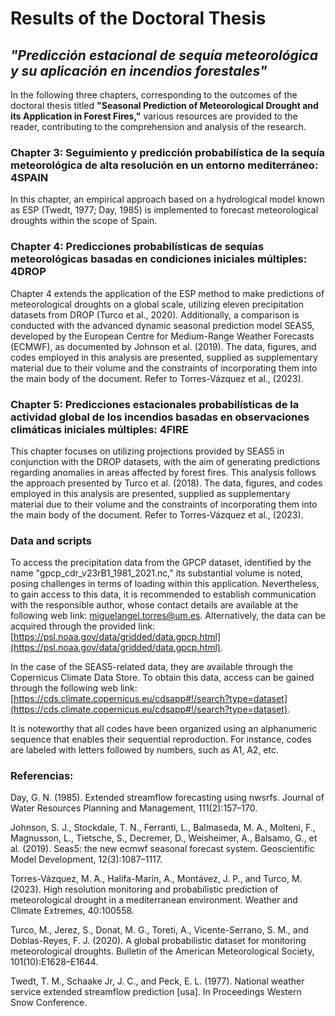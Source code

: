 # Results of the Doctoral Thesis
## *"Predicción estacional de sequía meteorológica y su aplicación en incendios forestales"*

In the following three chapters, corresponding to the outcomes of the doctoral thesis titled **"Seasonal Prediction of Meteorological Drought and its Application in Forest Fires,"** various resources are provided to the reader, contributing to the comprehension and analysis of the research. 

### Chapter 3: Seguimiento y predicción probabilística de la sequía meteorológica de alta resolución en un entorno mediterráneo: 4SPAIN
In this chapter, an empirical approach based on a hydrological model known as ESP (Twedt, 1977; Day, 1985) is implemented to forecast meteorological droughts within the scope of Spain. 

### Chapter 4: Predicciones probabilísticas de sequías meteorológicas basadas en condiciones iniciales múltiples: 4DROP
Chapter 4 extends the application of the ESP method to make predictions of meteorological droughts on a global scale, utilizing eleven precipitation datasets from DROP (Turco et al., 2020). Additionally, a comparison is conducted with the advanced dynamic seasonal prediction model SEAS5, developed by the European Centre for Medium-Range Weather Forecasts (ECMWF), as documented by Johnson et al. (2019). The data, figures, and codes employed in this analysis are presented, supplied as supplementary material due to their volume and the constraints of incorporating them into the main body of the document. Refer to Torres-Vázquez et al., (2023).

### Chapter 5: Predicciones estacionales probabilísticas de la actividad global de los incendios basadas en observaciones climáticas iniciales múltiples: 4FIRE
This chapter focuses on utilizing projections provided by SEAS5 in conjunction with the DROP datasets, with the aim of generating predictions regarding anomalies in areas affected by forest fires. This analysis follows the approach presented by Turco et al. (2018). The data, figures, and codes employed in this analysis are presented, supplied as supplementary material due to their volume and the constraints of incorporating them into the main body of the document. Refer to Torres-Vázquez et al., (2023).



### Data and scripts
To access the precipitation data from the GPCP dataset, identified by the name "gpcp_cdr_v23rB1_1981_2021.nc," its substantial volume is noted, posing challenges in terms of loading within this application. Nevertheless, to gain access to this data, it is recommended to establish communication with the responsible author, whose contact details are available at the following web link: miguelangel.torres@um.es. Alternatively, the data can be acquired through the provided link: [https://psl.noaa.gov/data/gridded/data.gpcp.html](https://psl.noaa.gov/data/gridded/data.gpcp.html).

In the case of the SEAS5-related data, they are available through the Copernicus Climate Data Store. To obtain this data, access can be gained through the following web link: [https://cds.climate.copernicus.eu/cdsapp#!/search?type=dataset](https://cds.climate.copernicus.eu/cdsapp#!/search?type=dataset).

It is noteworthy that all codes have been organized using an alphanumeric sequence that enables their sequential reproduction. For instance, codes are labeled with letters followed by numbers, such as A1, A2, etc.


### Referencias:
Day, G. N. (1985). Extended streamflow forecasting using nwsrfs. Journal of Water Resources Planning and Management, 111(2):157–170.

Johnson, S. J., Stockdale, T. N., Ferranti, L., Balmaseda, M. A., Molteni, F., Magnusson, L., Tietsche, S., Decremer, D., Weisheimer, A., Balsamo, G., et al. (2019). Seas5: the new ecmwf seasonal forecast system. Geoscientific Model Development, 12(3):1087–1117.

Torres-Vázquez, M.  ́A., Halifa-Marín, A., Montávez, J. P., and Turco, M. (2023). High resolution monitoring and probabilistic prediction of meteorological drought in a mediterranean environment. Weather and Climate Extremes, 40:100558.

Turco, M., Jerez, S., Donat, M. G., Toreti, A., Vicente-Serrano, S. M., and Doblas-Reyes, F. J. (2020). A global probabilistic dataset for monitoring meteorological droughts. Bulletin of the American Meteorological Society, 101(10):E1628–E1644.

Twedt, T. M., Schaake Jr, J. C., and Peck, E. L. (1977). National weather service extended streamflow prediction [usa]. In Proceedings Western Snow Conference.


